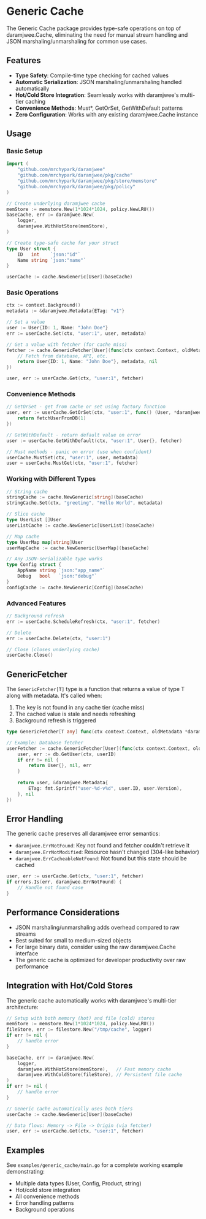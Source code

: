 # Generic Cache

The Generic Cache package provides type-safe operations on top of daramjwee.Cache, eliminating the need for manual stream handling and JSON marshaling/unmarshaling for common use cases.

## Features

- **Type Safety**: Compile-time type checking for cached values
- **Automatic Serialization**: JSON marshaling/unmarshaling handled automatically
- **Hot/Cold Store Integration**: Seamlessly works with daramjwee's multi-tier caching
- **Convenience Methods**: Must*, GetOrSet, GetWithDefault patterns
- **Zero Configuration**: Works with any existing daramjwee.Cache instance

## Usage

### Basic Setup

```go
import (
    "github.com/mrchypark/daramjwee"
    "github.com/mrchypark/daramjwee/pkg/cache"
    "github.com/mrchypark/daramjwee/pkg/store/memstore"
    "github.com/mrchypark/daramjwee/pkg/policy"
)

// Create underlying daramjwee cache
memStore := memstore.New(1*1024*1024, policy.NewLRU())
baseCache, err := daramjwee.New(
    logger,
    daramjwee.WithHotStore(memStore),
)

// Create type-safe cache for your struct
type User struct {
    ID   int    `json:"id"`
    Name string `json:"name"`
}

userCache := cache.NewGeneric[User](baseCache)
```

### Basic Operations

```go
ctx := context.Background()
metadata := &daramjwee.Metadata{ETag: "v1"}

// Set a value
user := User{ID: 1, Name: "John Doe"}
err := userCache.Set(ctx, "user:1", user, metadata)

// Get a value with fetcher (for cache miss)
fetcher := cache.GenericFetcher[User](func(ctx context.Context, oldMetadata *daramjwee.Metadata) (User, *daramjwee.Metadata, error) {
    // Fetch from database, API, etc.
    return User{ID: 1, Name: "John Doe"}, metadata, nil
})

user, err := userCache.Get(ctx, "user:1", fetcher)
```

### Convenience Methods

```go
// GetOrSet - get from cache or set using factory function
user, err := userCache.GetOrSet(ctx, "user:1", func() (User, *daramjwee.Metadata, error) {
    return fetchUserFromDB(1)
})

// GetWithDefault - return default value on error
user := userCache.GetWithDefault(ctx, "user:1", User{}, fetcher)

// Must methods - panic on error (use when confident)
userCache.MustSet(ctx, "user:1", user, metadata)
user = userCache.MustGet(ctx, "user:1", fetcher)
```

### Working with Different Types

```go
// String cache
stringCache := cache.NewGeneric[string](baseCache)
stringCache.Set(ctx, "greeting", "Hello World", metadata)

// Slice cache
type UserList []User
userListCache := cache.NewGeneric[UserList](baseCache)

// Map cache
type UserMap map[string]User
userMapCache := cache.NewGeneric[UserMap](baseCache)

// Any JSON-serializable type works
type Config struct {
    AppName string `json:"app_name"`
    Debug   bool   `json:"debug"`
}
configCache := cache.NewGeneric[Config](baseCache)
```

### Advanced Features

```go
// Background refresh
err := userCache.ScheduleRefresh(ctx, "user:1", fetcher)

// Delete
err := userCache.Delete(ctx, "user:1")

// Close (closes underlying cache)
userCache.Close()
```

## GenericFetcher

The `GenericFetcher[T]` type is a function that returns a value of type T along with metadata. It's called when:

1. The key is not found in any cache tier (cache miss)
2. The cached value is stale and needs refreshing
3. Background refresh is triggered

```go
type GenericFetcher[T any] func(ctx context.Context, oldMetadata *daramjwee.Metadata) (T, *daramjwee.Metadata, error)

// Example: Database fetcher
userFetcher := cache.GenericFetcher[User](func(ctx context.Context, oldMetadata *daramjwee.Metadata) (User, *daramjwee.Metadata, error) {
    user, err := db.GetUser(ctx, userID)
    if err != nil {
        return User{}, nil, err
    }
    
    return user, &daramjwee.Metadata{
        ETag: fmt.Sprintf("user-%d-v%d", user.ID, user.Version),
    }, nil
})
```

## Error Handling

The generic cache preserves all daramjwee error semantics:

- `daramjwee.ErrNotFound`: Key not found and fetcher couldn't retrieve it
- `daramjwee.ErrNotModified`: Resource hasn't changed (304-like behavior)
- `daramjwee.ErrCacheableNotFound`: Not found but this state should be cached

```go
user, err := userCache.Get(ctx, "user:1", fetcher)
if errors.Is(err, daramjwee.ErrNotFound) {
    // Handle not found case
}
```

## Performance Considerations

- JSON marshaling/unmarshaling adds overhead compared to raw streams
- Best suited for small to medium-sized objects
- For large binary data, consider using the raw daramjwee.Cache interface
- The generic cache is optimized for developer productivity over raw performance

## Integration with Hot/Cold Stores

The generic cache automatically works with daramjwee's multi-tier architecture:

```go
// Setup with both memory (hot) and file (cold) stores
memStore := memstore.New(1*1024*1024, policy.NewLRU())
fileStore, err := filestore.New("/tmp/cache", logger)
if err != nil {
    // handle error
}

baseCache, err := daramjwee.New(
    logger,
    daramjwee.WithHotStore(memStore),   // Fast memory cache
    daramjwee.WithColdStore(fileStore), // Persistent file cache
)
if err != nil {
    // handle error
}

// Generic cache automatically uses both tiers
userCache := cache.NewGeneric[User](baseCache)

// Data flows: Memory -> File -> Origin (via fetcher)
user, err := userCache.Get(ctx, "user:1", fetcher)
```

## Examples

See `examples/generic_cache/main.go` for a complete working example demonstrating:

- Multiple data types (User, Config, Product, string)
- Hot/cold store integration
- All convenience methods
- Error handling patterns
- Background operations
